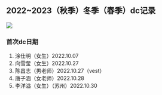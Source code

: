 ## 2022~2023（秋季）冬季（春季）dc记录

![](https://count.getloli.com/get/@2223winterdcrecord)

### 首次dc日期

1. 涂仕明（女生）2022.10.07 
2. 向雪莹（女生）2022.10.27
3. 陈昌志（男老师）2022.10.27（vest）
4. 唐子涵（女老师）2022.10.28
5. 李洋溢（女生）（苏州）2022.10.30
